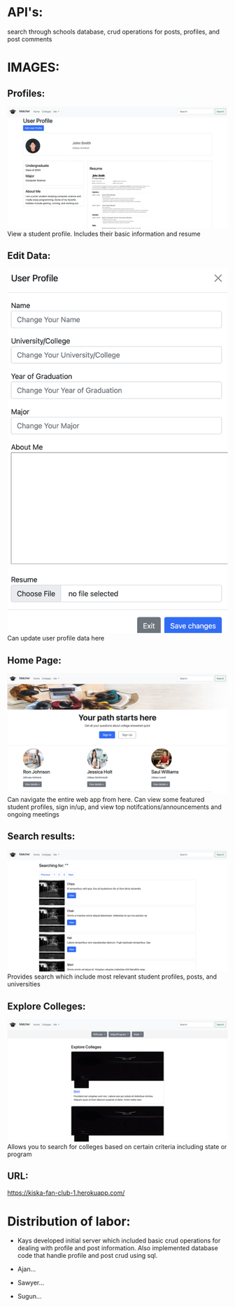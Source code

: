 # API's: 
search through schools database, crud operations for posts, profiles, and post comments

# IMAGES:
## Profiles:
![image](https://github.com/TheSociologist/cs326-final-kiskafanclub/blob/main/docs/Screen%20Shot%202022-04-20%20at%202.27.17%20PM.png)
View a student profile. Includes their basic information and resume

## Edit Data:
![image](https://github.com/TheSociologist/cs326-final-kiskafanclub/blob/main/docs/Screen%20Shot%202022-04-20%20at%202.31.06%20PM.png)
Can update user profile data here

## Home Page:
![image](https://github.com/TheSociologist/cs326-final-kiskafanclub/blob/main/docs/Screen%20Shot%202022-04-20%20at%202.31.59%20PM.png)
Can navigate the entire web app from here. Can view some featured student profiles, sign in/up, and view top notifcations/announcements and ongoing meetings

## Search results:
![image](https://github.com/TheSociologist/cs326-final-kiskafanclub/blob/main/docs/Screen%20Shot%202022-04-20%20at%202.34.36%20PM.png)
Provides search which include most relevant student profiles, posts, and universities

## Explore Colleges:
![image](https://github.com/TheSociologist/cs326-final-kiskafanclub/blob/main/docs/Screen%20Shot%202022-04-20%20at%202.34.57%20PM.png)
Allows you to search for colleges based on certain criteria including state or program

## URL: 
https://kiska-fan-club-1.herokuapp.com/

# Distribution of labor:

- Kays developed initial server which included basic crud operations for dealing with profile and post information. Also implemented database code that handle profile and post crud using sql.

- Ajan...

- Sawyer...

- Sugun...
